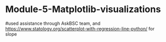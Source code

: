 # Module-5-Matplotlib-visualizations
#used assistance through AskBSC team, and https://www.statology.org/scatterplot-with-regression-line-python/ for slope 

